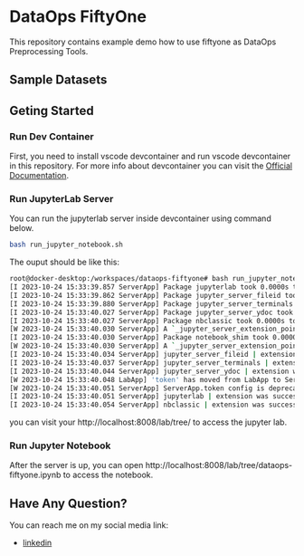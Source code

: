 # DataOps FiftyOne
This repository contains example demo how to use fiftyone as DataOps Preprocessing Tools.

## Sample Datasets

## Geting Started

### Run Dev Container
First, you need to install vscode devcontainer and run vscode devcontainer in this repository. For more info about devcontainer you can visit the [Official Documentation](https://code.visualstudio.com/docs/devcontainers/create-dev-container).

### Run JupyterLab Server
You can run the jupyterlab server inside devcontainer using command below.
```bash
bash run_jupyter_notebook.sh
```

The ouput should be like this:
```bash
root@docker-desktop:/workspaces/dataops-fiftyone# bash run_jupyter_notebook.sh 
[I 2023-10-24 15:33:39.857 ServerApp] Package jupyterlab took 0.0000s to import
[I 2023-10-24 15:33:39.862 ServerApp] Package jupyter_server_fileid took 0.0047s to import
[I 2023-10-24 15:33:39.880 ServerApp] Package jupyter_server_terminals took 0.0183s to import
[I 2023-10-24 15:33:40.027 ServerApp] Package jupyter_server_ydoc took 0.1458s to import
[I 2023-10-24 15:33:40.027 ServerApp] Package nbclassic took 0.0000s to import
[W 2023-10-24 15:33:40.030 ServerApp] A `_jupyter_server_extension_points` function was not found in nbclassic. Instead, a `_jupyter_server_extension_paths` function was found and will be used for now. This function name will be deprecated in future releases of Jupyter Server.
[I 2023-10-24 15:33:40.030 ServerApp] Package notebook_shim took 0.0000s to import
[W 2023-10-24 15:33:40.030 ServerApp] A `_jupyter_server_extension_points` function was not found in notebook_shim. Instead, a `_jupyter_server_extension_paths` function was found and will be used for now. This function name will be deprecated in future releases of Jupyter Server.
[I 2023-10-24 15:33:40.034 ServerApp] jupyter_server_fileid | extension was successfully linked.
[I 2023-10-24 15:33:40.037 ServerApp] jupyter_server_terminals | extension was successfully linked.
[I 2023-10-24 15:33:40.044 ServerApp] jupyter_server_ydoc | extension was successfully linked.
[W 2023-10-24 15:33:40.048 LabApp] 'token' has moved from LabApp to ServerApp. Be sure to update your config before our next release.
[W 2023-10-24 15:33:40.051 ServerApp] ServerApp.token config is deprecated in 2.0. Use IdentityProvider.token.
[I 2023-10-24 15:33:40.051 ServerApp] jupyterlab | extension was successfully linked.
[I 2023-10-24 15:33:40.054 ServerApp] nbclassic | extension was successfully linked.
```

you can visit your http://localhost:8008/lab/tree/ to access the jupyter lab.

### Run Jupyter Notebook
After the server is up, you can open http://localhost:8008/lab/tree/dataops-fiftyone.ipynb to access the notebook.

## Have Any Question?
You can reach me on my social media link:
- [linkedin](https://www.linkedin.com/in/haikalardikatama/)